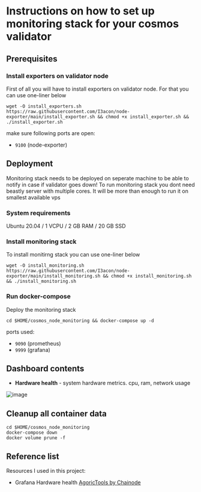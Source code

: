 # Instructions on how to set up monitoring stack for your cosmos validator

## Prerequisites

### Install exporters on validator node
First of all you will have to install exporters on validator node. For that you can use one-liner below
```
wget -O install_exporters.sh https://raw.githubusercontent.com/I3acon/node-exporter/main/install_exporter.sh && chmod +x install_exporter.sh && ./install_exporter.sh
```

make sure following ports are open:
- `9100` (node-exporter)

## Deployment
Monitoring stack needs to be deployed on seperate machine to be able to notify in case if validator goes down! 
To run monitoring stack you dont need beastly server with multiple cores. It will be more than enough to run it on smallest available vps

### System requirements
Ubuntu 20.04 / 1 VCPU / 2 GB RAM / 20 GB SSD

### Install monitoring stack
To install monitirng stack you can use one-liner below
```
wget -O install_monitoring.sh https://raw.githubusercontent.com/I3acon/node-exporter/main/install_monitoring.sh && chmod +x install_monitoring.sh && ./install_monitoring.sh
```

### Run docker-compose
Deploy the monitoring stack
```
cd $HOME/cosmos_node_monitoring && docker-compose up -d
```

ports used:
- `9090` (prometheus)
- `9999` (grafana)



## Dashboard contents


- **Hardware health** - system hardware metrics. cpu, ram, network usage

![image](https://user-images.githubusercontent.com/50621007/160630213-5e92b3ce-92c9-4f48-8856-383ca884b621.png)

## Cleanup all container data
```
cd $HOME/cosmos_node_monitoring
docker-compose down
docker volume prune -f
```

## Reference list
Resources I used in this project:
- Grafana Hardware health [AgoricTools by Chainode](https://github.com/Chainode/AgoricTools)
